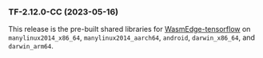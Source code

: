 ### TF-2.12.0-CC (2023-05-16)

This release is the pre-built shared libraries for [WasmEdge-tensorflow](https://github.com/second-state/WasmEdge-tensorflow) on `manylinux2014_x86_64`, `manylinux2014_aarch64`, `android`, `darwin_x86_64`, and `darwin_arm64`.
